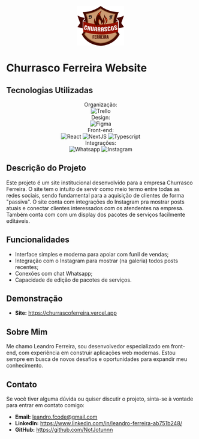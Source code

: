 <p align="center"><img alt="logo do site" src="./src//assets/Logo.svg"/></p>

# Churrasco Ferreira Website

## Tecnologias Utilizadas

<p align="center">
  <span>Organização:</span><br>
  <img alt="Trello" src="https://img.shields.io/badge/trello-0179bd?style=for-the-badge">
  <br><span>Design:</span><br>
  <img alt="Figma" src="https://img.shields.io/badge/figma-f96f5f?style=for-the-badge">
  <br><span>Front-end:</span><br>
  <img alt="React" src="https://img.shields.io/badge/react-07d3f9?style=for-the-badge">
  <img alt="NextJS" src="https://img.shields.io/badge/nextjs-ffffff?style=for-the-badge">
  <img alt="Typescript" src="https://img.shields.io/badge/typescript-377cc8?style=for-the-badge">
  <br><span>Integrações:</span><br>
  <img alt="Whatsapp" src="https://img.shields.io/badge/whatsapp-2ab540?style=for-the-badge">
  <img alt="Instagram" src="https://img.shields.io/badge/instagram-da2e79?style=for-the-badge">
</p>

## Descrição do Projeto

Este projeto é um site institucional desenvolvido para a empresa Churrasco Ferreira. O site tem o intuito de servir como meio termo entre todas as redes sociais, sendo fundamental para a aquisição de clientes de forma "passiva". O site conta com integrações do Instagram pra mostrar posts atuais e conectar clientes interessados com os atendentes na empresa. Também conta com com um display dos pacotes de serviços facilmente editáveis.

## Funcionalidades

- Interface simples e moderna para apoiar com funil de vendas;
- Integração com o Instagram para mostrar (na galeria) todos posts recentes;
- Conexões com chat Whatsapp;
- Capacidade de edição de pacotes de serviços.

## Demonstração
- **Site:** https://churrascoferreira.vercel.app

## Sobre Mim
Me chamo Leandro Ferreira, sou desenvolvedor especializado em front-end, com experiência em construir aplicações web modernas. Estou sempre em busca de novos desafios e oportunidades para expandir meu conhecimento.

## Contato
Se você tiver alguma dúvida ou quiser discutir o projeto, sinta-se à vontade para entrar em contato comigo:
- **Email:** leandro.fcode@gmail.com
- **LinkedIn:** https://www.linkedin.com/in/leandro-ferreira-ab751b248/
- **GitHub:** https://github.com/NotJotunnn